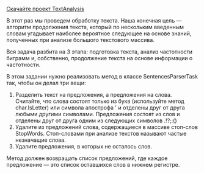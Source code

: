 [Скачайте проект TextAnalysis](https://ulearn.me/Courses/BasicProgramming/Part01/BasicProgramming/Slides/L060_Collections/TextAnalysis.exercise.zip)

В этот раз мы проведем обработку текста. Наша конечная цель — алгоритм продолжения текста, который по нескольким введенным словам угадывает наиболее вероятное следующее на основе знаний, полученных при анализе большого текстового массива.

Вся задача разбита на 3 этапа: подготовка текста, анализ частотности биграмм и, собственно, продолжение текста на основе информации о частотности.

В этом задании нужно реализовать метод в классе SentencesParserTask так, чтобы он делал три вещи:
1. Разделить текст на предложения, а предложения на слова. Считайте, что слова состоят только из букв (используйте метод char.IsLetter) или символа апострофа ' и отделены друг от друга любыми другими символами. Предложения состоят из слов и отделены друг от друга одним из следующих символов .!?;:()
2. Удалите из предложений слова, содержащиеся в массиве стоп-слов StopWords. Стоп-словами при анализе текстов называют частые незначащие слова.
3. Удалите предложения, в которых не осталось слов.

Метод должен возвращать список предложений, где каждое предложение — это список оставшихся слов в нижнем регистре.
